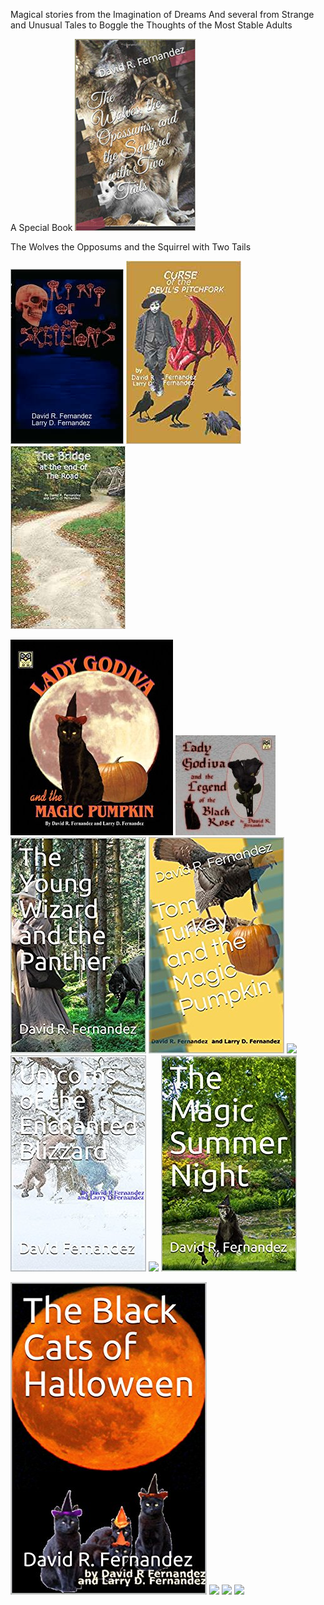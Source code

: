 Magical stories from the Imagination of Dreams
And several from Strange and Unusual Tales to Boggle the Thoughts of the Most Stable Adults

A Special Book
![](images/wolves.jpg)

The Wolves the Opposums and the Squirrel with Two Tails

![](images/Ring.png) ![](images/curse.jpg) ![](images/Bridge.jpg)

![](images/lady.jpg) ![](images/Blackrose1.jpg) ![](images/wizard.jpg) ![](images/tomturkey.jpg) 
![](images/logo_main.png) ![](images/unicorns.jpg) ![](images/tresure.jpg) ![](images/summer.jpg)

![](images/blackcats.jpg) ![](images/logo_main.png) ![](images/logo_main.png) ![](images/logo_main.png)
